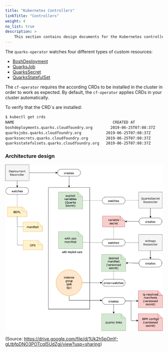 ```yaml
---
title: "Kubernetes Controllers"
linkTitle: "Controllers"
weight: 4
no_list: true
description: >
    This section contains design documents for the Kubernetes controllers that make up the quarks-operator
---
```


The `quarks-operator` watches four different types of custom resources:

* [BoshDeployment](bosh_deployment)
* [QuarksJob](../../../quarks-job/development)
* [QuarksSecret](../../../quarks-secret/development)
* [QuarksStatefulSet](../../../quarks-statefulset/development)

The `cf-operator` requires the according CRDs to be installed in the cluster in order to work as expected. By default, the `cf-operator` applies CRDs in your cluster automatically.

To verify that the CRD´s are installed:

```bash
$ kubectl get crds
NAME                                            CREATED AT
boshdeployments.quarks.cloudfoundry.org        2019-06-25T07:08:37Z
quarksjobs.quarks.cloudfoundry.org           2019-06-25T07:08:37Z
quarkssecrets.quarks.cloudfoundry.org        2019-06-25T07:08:37Z
quarksstatefulsets.quarks.cloudfoundry.org   2019-06-25T07:08:37Z
```

### Architecture design

![deployment-flow](../QuarksDeploymentFlow-Render.png)

(Source: https://drive.google.com/file/d/1Uk2h5pOmY-gLtbfpDNO3POTcqI5UdZgj/view?usp=sharing)

